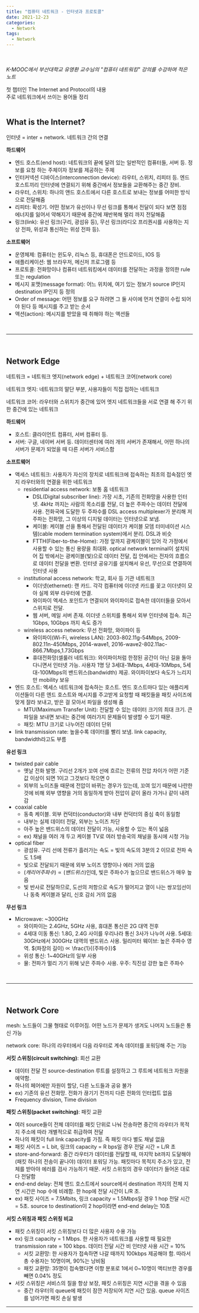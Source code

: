 ```yaml
---
title: "컴퓨터 네트워크 - 인터넷과 프로토콜"
date: 2021-12-23
categories:
  - Network
tags:
  - Network
---
```


<br></br>
*K-MOOC에서 부산대학교 유영환 교수님의 "컴퓨터 네트워킹" 강의를 수강하며 적은 노트*

첫 챕터인 The Internet and Protocol의 내용  
주로 네트워크에서 쓰이는 용어들 정리
<br></br>

## What is the Internet?
인터넷 = inter + network. 네트워크 간의 연결

**하드웨어**
- 엔드 호스트(end host): 네트워크의 끝에 달려 있는 일반적인 컴퓨터들, 서버 등. 정보를 요청 하는 주체이자 정보를 제공하는 주체
-	인터커넥션 디바이스(interconnection device): 라우터, 스위치, 리피터 등. 엔드 호스트끼리 인터넷에 연결되기 위해 중간에서 정보들을 교환해주는 중간 장비.
-	라우터, 스위치: 하나의 앤드 호스트에서 다른 호스트로 보내는 정보를 어떠한 방식으로 전달해줌
-	리피터: 확성기. 어떤 정보가 유선이나 무선 링크를 통해서 전달이 되다 보면 점점 에너지를 잃어서 약해지기 때문에 중간에 재반복해 멀리 까지 전달해줌
-	링크(link): 유선 링크(구리, 광섬유 등), 무선 링크(라디오 프리퀀시를 사용하는 지상 전파, 위성과 통신하는 위성 전파 등).

**소프트웨어**
-	운영체제: 컴퓨터는 윈도우, 리눅스 등, 휴대폰은 안드로이드, IOS 등
-	애플리케이션: 웹 브라우저, 메신저 프로그램 등
-	프로토콜: 전화망이나 컴퓨터 네트워킹에서 데이터를 전달하는 과정을 정의한 rule 또는 regulation
-	메시지 포맷(message format): 어느 위치에, 여기 있는 정보가 source IP인지 destination IP인지 등 정의
-	Order of message: 어떤 정보를 요구 하려면 그 둘 사이에 먼저 연결이 수립 되어야 된다 등 메시지를 주고 받는 순서
-	액션(action): 메시지를 받았을 때 취해야 하는 액션들

<br>

---

<br>

## Network Edge
네트워크 = 네트워크 엣지(network edge) + 네트워크 코어(network core)

네트워크 엣지: 네트워크의 말단 부분, 사용자들이 직접 접하는 네트워크

네트워크 코어: 라우터와 스위치가 중간에 있어 엣지 네트워크들을 서로 연결 해 주기 위한 중간에 있는 네트워크

**하드웨어**
-	호스트: 클라이언트 컴퓨터, 서버 컴퓨터 등.
-	서버: 구글, 네이버 서버 등. 데이터센터에 여러 개의 서버가 존재해서, 어떤 하나의 서버가 문제가 되었을 때 다른 서버가 서비스함

**소프트웨어**
-	액세스 네트워크: 사용자가 자신의 장치로 네트워크에 접속하는 최초의 접속점인 엣지 라우터와의 연결을 위한 네트워크
    -	residential access network: 보통 홈 네트워크
        - DSL(Digital subscriber line): 가장 시초, 기존의 전화망을 사용한 인터넷. 4kHz 까지는 사람의 목소리를 전달, 더 높은 주파수는 데이터 전달에 사용. 전화국에 도달한 두 주파수를 DSL access multiplexer가 분리해 저주파는 전화망, 그 이상의 디지털 데이터는 인터넷으로 보냄.
        -	케이블: 케이블 선을 통해서 전달된 데이터가 케이블 모뎀 터미네이션 시스템(cable modem termination system)에서 분리. DSL과 비슷
        -	FTTH(Fiber-to-the-Home): 가정 앞까지 광케이블이 있어 각 가정에서 사용할 수 있는 통신 용량을 최대화. optical network terminal이 설치되어 집 밖에서는 광케이블(빛)으로 데이터 전달, 집 안에서는 전자의 흐름으로 데이터 전달을 변환. 인터넷 공유기를 설치해서 유선, 무선으로 연결하여 인터넷 사용
    -	institutional access network: 학교, 회사 등 기관 네트워크
        -	이더넷(ethernet): 랜 카드. 각각 컴퓨터에 이더넷 카드를 꽂고 이더넷이 모아 실제 외부 라우터에 연결.
        -	와이파이 엑세스 포인트가 연결되어 와이파이로 접속한 데이터들을 모아서 스위치로 전달.
        -	웹 서버, 메일 서버 존재. 이더넷 스위치를 통해서 외부 인터넷에 접속. 최근 1Gbps, 10Gbps 까지 속도 증가
    -	wireless access network: 무선 전화망, 와이파이 등
        -	와이파이(Wi-Fi, wireless LAN): 2003-802.11g-54Mbps, 2009-802.11n-450Mbps, 2014-wave1, 2016-wave2-802.11ac-866.7Mbps,1.73Gbps
        -	휴대전화망(셀룰러 네트워크): 와이파이처럼 한정된 공간이 아닌 길을 돌아다니면서 인터넷 가능. 사용자 1명 당 3세대-1Mbps, 4세대-10Mbps, 5세대-100Mbps의 밴드위스(bandwidth) 제공. 와이파이보다 속도가 느리지만 mobility 보유
-	엔드 호스트: 엑세스 네트워크에 접속하는 호스트. 엔드 호스트마다 있는 애플리케이션들이 다른 엔드 호스트와 메시지를 주고받게 요청할 때 패킷들을 패킷 사이즈에 맞게 잘라 보내고, 받은 걸 모아서 파일을 생성해 줌
    -	MTU(Maximum Transfer Unit): 전달할 수 있는 데이터 크기의 최대 크기. 큰 파일을 보내면 보내는 중간에 여러가지 문제들이 발생할 수 있기 때문.
    -	패킷: MTU 크기로 나누어진 데이터 단위
-	link transmission rate: 높을수록 데이터를 빨리 보냄. link capacity, bandwidth라고도 부름

**유선 링크**
-	twisted pair cable
    -	옛날 전화 발명. 구리선 2개가 꼬여 선에 흐르는 전류의 전압 차이가 어떤 기준 값 이상이 되면 1이고 그것보다 작으면 0
    -	외부의 노이즈들 때문에 전압이 바뀌는 경우가 있는데, 꼬여 있기 때문에 나란한 것에 비해 외부 영향을 거의 동일하게 받아 전압이 같이 올라 가거나 같이 내려 감
-	coaxial cable
    -	동축 케이블. 외부 컨덕터(conductor)와 내부 컨덕터의 중심 축이 동일함
    -	내부는 실제 데이터 전달, 외부는 노이즈 차단
    -	아주 높은 밴드위스의 데이터 전달이 가능, 사용할 수 있는 폭이 넓음
    -	ex) 채널을 여러 개 두고 케이블 TV로 여러 방송국의 채널을 동시에 시청 가능
-	optical fiber
    -	광섬유. 구리 선에 전류가 흘러가는 속도 = 빛의 속도의 3분의 2 이므로 전파 속도 1.5배
    -	빛으로 전달되기 때문에 외부 노이즈 영향이나 에러 거의 없음
    -	$(캐리어 주파수) ∝ (밴드위스)$인데, 빛은 주파수가 높으므로 밴드위스가 매우 높음
    -	빛 반사로 전달하므로, 도선의 저항으로 속도가 떨어지고 열이 나는 쌍꼬임선이나 동축 케이블과 달리, 신호 감쇠 거의 없음

**무선 링크**
-	Microwave: ~300GHz
    -	와이파이는 2.4GHz, 5GHz 사용, 휴대폰 통신은 2G 대역 전후
    -	4세대 이동 통신: 1.8G, 2.4G 사이를 우리나라 통신 3사가 나누어 사용. 5세대: 30GHz에서 300GHz 대역의 밴드위스 사용. 밀리미터 웨이브: 높은 주파수 영역. $(파장의 길이) ∝ \frac{1}{(주파수)}$
    -	위성 통신: 1~40GHz의 일부 사용
    -	물: 전파가 멀리 가기 위해 낮은 주파수 사용. 우주: 직진성 강한 높은 주파수

<br>

---

<br>

## Network Core
mesh: 노드들이 그물 형태로 이루어짐. 어떤 노드가 문제가 생겨도 나머지 노드들은 통신 가능

network core: 하나의 라우터에서 다음 라우터로 계속 데이터를 포워딩해 주는 기능

**서킷 스위칭(circuit switching)**: 회선 교환
-	데이터 전달 전 source-destination 루트를 설정하고 그 루트에 네트워크 자원을 예약함.
-	하나의 페어에만 자원이 할당, 다른 노드들과 공유 불가
-	ex) 기존의 유선 전화망. 전화가 끊기기 전까지 다른 전화의 인터럽트 없음
-	Frequency division, Time division

**패킷 스위칭(packet switching)**: 패킷 교환
-	여러 source들이 전체 데이터를 패킷 단위로 나눠 전송하면 중간의 라우터가 목적지 주소에 따라 개별적으로 취급하여 전달
-	하나의 패킷이 full link capacity를 가짐. 즉 패킷 마다 별도 채널 없음
-	패킷 사이즈 = L bit, 링크의 capacity = R bps일 경우 전달 시간 = L/R 초
-	store-and-forward: 중간 라우터가 데이터를 전달할 때, 마지막 bit까지 도달해야(패킷 하나의 전송이 끝나야) 데이터 포워딩 가능. 패킷마다 목적지 주소가 있고, 전체를 받아야 에러를 검사 가능하기 때문. 서킷 스위칭의 경우 데이터가 들어온 대로 다 전달함
-	end-end delay: 전체 앤드 호스트에서 source에서 destination 까지의 전체 지연 시간은 hop 수에 비례함. 한 hop에 전달 시간이 L/R 초.
-	ex) 패킷 사이즈 = 7.5Mbits, 링크 capacity = 1.5Mbps일 경우 1 hop 전달 시간 = 5초. source to destination이 2 hop이라면 end-end delay는 10초

**서킷 스위칭과 패킷 스위칭 비교**
-	패킷 스위칭이 서킷 스위칭보다 더 많은 사용자 수용 가능
-	ex) 링크 capacity = 1 Mbps. 한 사용자가 네트워크를 사용할 때 필요한 transmission rate = 100 kbps. 데이터 전달 시간 비 인터넷 사용 시간 = 10%
    -	서킷 교환망: 한 사용자가 접속하면 나갈 때까지 100kbps 제공해야 함. 따라서 총 수용자는 10명이며, 90%는 낭비됨
    -	패킷 교환망: 35명이 접속했다면 이항 분포로 1에서 0~10명이 액티브한 경우를 빼면 0.04% 정도
-	서킷 스위칭은 서비스의 질을 항상 보장, 패킷 스위칭은 지연 시간을 겪을 수 있음
    -	중간 라우터의 queue에 패킷이 잠깐 저장되어 지연 시간 있음. queue 사이즈를 넘어가면 패킷 손실 발생


---


<br></br>
